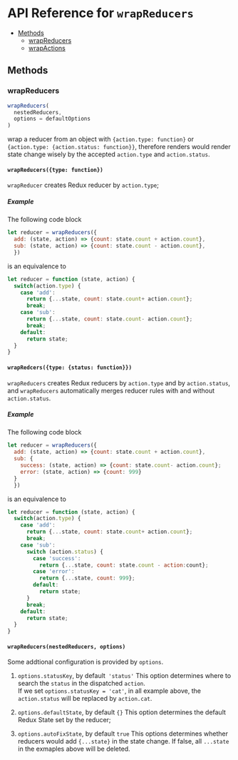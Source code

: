 # API Reference for `wrapReducers`

* [Methods](#methods)
  * [wrapReducers](#wrapReducers)
  * [wrapActions](#wrapActions)

## Methods

### wrapReducers

```js
wrapReducers(
  nestedReducers,
  options = defaultOptions
)
```
wrap a reducer from an object with `{action.type: function}` or `{action.type: {action.status: function}}`, therefore renders would render state change 
wisely by the accepted `action.type` and `action.status`.

#### `wrapReducers({type: function})`
`wrapReducer` creates Redux reducer by `action.type`;

##### Example
The following code block
```js
let reducer = wrapReducers({
  add: (state, action) => {count: state.count + action.count},
  sub: (state, action) => {count: state.count - action.count},
  })
```

is an equivalence to

```js 
let reducer = function (state, action) {
  switch(action.type) {
    case 'add':
      return {...state, count: state.count+ action.count};
      break;
    case 'sub':
      return {...state, count: state.count- action.count};
      break;
    default:
      return state;
  }
}
```

#### `wrapRedcers({type: {status: function}})` 
`wrapReducers` creates Redux reducers by `action.type` and by `action.status`, and `wrapReducers` automatically merges reducer rules with and without `action.status`.

##### Example
The following code block 
``` js
let reducer = wrapReducers({
  add: (state, action) => {count: state.count + action.count},
  sub: {
    success: (state, action) => {count: state.count- action.count};
    error: (state, action) => {count: 999}
  }
  })
```
is an equivalence to 
```js
let reducer = function (state, action) {
  switch(action.type) {
    case 'add':
      return {...state, count: state.count+ action.count};
      break;
    case 'sub':
      switch (action.status) {
        case 'success': 
          return {...state, count: state.count - action:count};
        case 'error': 
          return {...state, count: 999};
        default:
          return state;
      }
      break;
    default:
      return state;
  }
}
```

#### `wrapReducers(nestedReducers, options)` 
Some addtional configuration is provided by `options`.  

1.  `options.statusKey`, by default` 'status'`
This option determines where to search the `status` in the dispatched `action`.  
If we set `options.statusKey = 'cat'`, in all example above, the `action.status` will be replaced by `action.cat`.

2. `options.defaultState`, by default `{}`
This option determines the default Redux State set by the reducer;

3. `options.autoFixState`, by default `true`
This options determines whether reducers would add `{...state}` in the state change.  If false, all `...state` in the exmaples above will be deleted.
